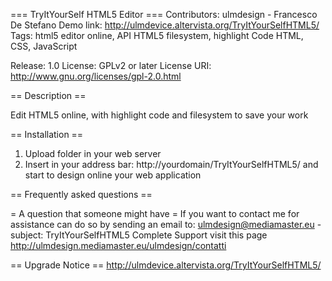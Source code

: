 === TryItYourSelf HTML5 Editor  ===
Contributors: ulmdesign - Francesco De Stefano
Demo link: http://ulmdevice.altervista.org/TryItYourSelfHTML5/
Tags: html5 editor online, API HTML5 filesystem, highlight Code HTML, CSS, JavaScript

Release: 1.0
License: GPLv2 or later
License URI: http://www.gnu.org/licenses/gpl-2.0.html


== Description ==

Edit HTML5 online, with highlight code and filesystem to save your work


== Installation ==

1. Upload folder in your web server
2. Insert in your address bar: http://yourdomain/TryItYourSelfHTML5/ and start to design online your web application


== Frequently asked questions ==

= A question that someone might have =
If you want to contact me for assistance can do so by sending an email to: ulmdesign@mediamaster.eu - subject: TryItYourSelfHTML5
Complete Support visit this page http://ulmdesign.mediamaster.eu/ulmdesign/contatti

== Upgrade Notice ==
http://ulmdevice.altervista.org/TryItYourSelfHTML5/
